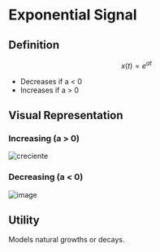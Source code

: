 # Exponential Signal

## Definition

$$x(t) = e^{at}$$

- Decreases if a < 0
- Increases if a > 0

## Visual Representation

### Increasing (a > 0)

![creciente](https://github.com/user-attachments/assets/0e84fa5a-21f4-4955-be69-fdd1953c1ce1)


### Decreasing (a < 0)

![image](https://github.com/user-attachments/assets/466c4eaf-9cf3-477c-b2d2-d0575fb888ae)

## Utility

Models natural growths or decays.

